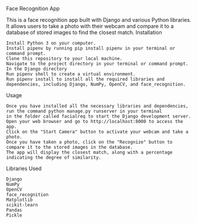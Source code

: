 Face Recognition App

This is a face recognition app built with Django and various Python libraries. It allows users to take a photo with their webcam and compare it to a database of stored images to find the closest match.
Installation

    Install Python 3 on your computer.
    Install pipenv by running pip install pipenv in your terminal or command prompt.
    Clone this repository to your local machine.
    Navigate to the project directory in your terminal or command prompt.
    In the Django directory
    Run pipenv shell to create a virtual environment.
    Run pipenv install to install all the required libraries and dependencies, including Django, NumPy, OpenCV, and face_recognition.

Usage

    Once you have installed all the necessary libraries and dependencies, run the command python manage.py runserver in your terminal
    in the folder called facialreq to start the Django development server.
    Open your web browser and go to http://localhost:8000 to access the app.
    Click on the "Start Camera" button to activate your webcam and take a photo.
    Once you have taken a photo, click on the "Recognize" button to compare it to the stored images in the database.
    The app will display the closest match, along with a percentage indicating the degree of similarity.

Libraries Used

    Django
    NumPy
    OpenCV
    face_recognition
    Matplotlib
    scikit-learn
    Pandas
    Pickle
